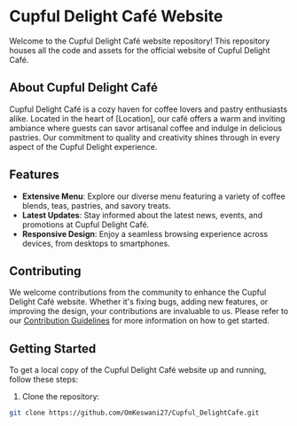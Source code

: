 # Cupful Delight Café Website

Welcome to the Cupful Delight Café website repository! This repository houses all the code and assets for the official website of Cupful Delight Café.

## About Cupful Delight Café

Cupful Delight Café is a cozy haven for coffee lovers and pastry enthusiasts alike. Located in the heart of [Location], our café offers a warm and inviting ambiance where guests can savor artisanal coffee and indulge in delicious pastries. Our commitment to quality and creativity shines through in every aspect of the Cupful Delight experience.

## Features

- **Extensive Menu**: Explore our diverse menu featuring a variety of coffee blends, teas, pastries, and savory treats.
- **Latest Updates**: Stay informed about the latest news, events, and promotions at Cupful Delight Café.
- **Responsive Design**: Enjoy a seamless browsing experience across devices, from desktops to smartphones.

## Contributing

We welcome contributions from the community to enhance the Cupful Delight Café website. Whether it's fixing bugs, adding new features, or improving the design, your contributions are invaluable to us. Please refer to our [Contribution Guidelines](CONTRIBUTING.md) for more information on how to get started.

## Getting Started

To get a local copy of the Cupful Delight Café website up and running, follow these steps:

1. Clone the repository:

```bash
git clone https://github.com/OmKeswani27/Cupful_DelightCafe.git


